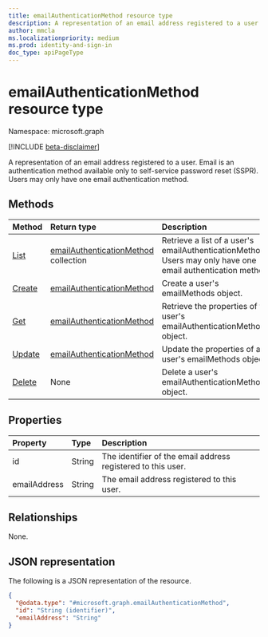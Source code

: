 ```yaml
---
title: emailAuthenticationMethod resource type
description: A representation of an email address registered to a user. Email is an authentication method available only to self-service password reset (SSPR)
author: mmcla
ms.localizationpriority: medium
ms.prod: identity-and-sign-in
doc_type: apiPageType
---
```


# emailAuthenticationMethod resource type

Namespace: microsoft.graph

[!INCLUDE [beta-disclaimer](../../includes/beta-disclaimer.md)]

A representation of an email address registered to a user. Email is an authentication method available only to self-service password reset (SSPR). Users may only have one email authentication method.

## Methods

| Method                                               | Return type                                                                       | Description                                                                                                  |
| :--------------------------------------------------- | :-------------------------------------------------------------------------------- | :----------------------------------------------------------------------------------------------------------- |
| [List](../api/emailauthenticationmethod-list.md)     | [emailAuthenticationMethod](../resources/emailauthenticationmethod.md) collection | Retrieve a list of a user's emailAuthenticationMethods. Users may only have one email authentication method. |
| [Create](../api/emailauthenticationmethod-post.md)   | [emailAuthenticationMethod](../resources/emailauthenticationmethod.md)            | Create a user's emailMethods object.                                                                         |
| [Get](../api/emailauthenticationmethod-get.md)       | [emailAuthenticationMethod](../resources/emailauthenticationmethod.md)            | Retrieve the properties  of the user's emailAuthenticationMethod object.                                     |
| [Update](../api/emailauthenticationmethod-update.md) | [emailAuthenticationMethod](../resources/emailauthenticationmethod.md)            | Update the properties of a user's emailMethods object.                                                       |
| [Delete](../api/emailauthenticationmethod-delete.md) | None                                                                              | Delete a user's emailAuthenticationMethod object.                                                            |

## Properties

| Property     | Type   | Description                                                  |
| :----------- | :----- | :----------------------------------------------------------- |
| id           | String | The identifier of the email address registered to this user. |
| emailAddress | String | The email address registered to this user.                   |

## Relationships

None.

## JSON representation

The following is a JSON representation of the resource.

<!-- {
  "blockType": "resource",
  "keyProperty": "id",
  "@odata.type": "microsoft.graph.emailAuthenticationMethod",
  "baseType": "microsoft.graph.authenticationMethod",
  "openType": false
}
-->

```json
{
  "@odata.type": "#microsoft.graph.emailAuthenticationMethod",
  "id": "String (identifier)",
  "emailAddress": "String"
}
```
